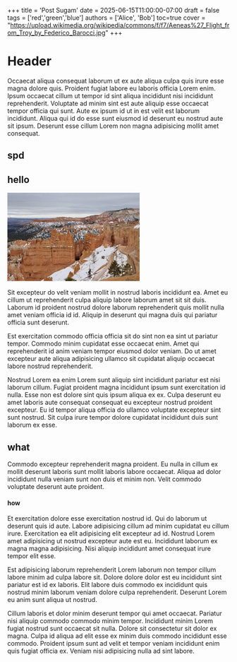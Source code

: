 +++
title = 'Post Sugam'
date = 2025-06-15T11:00:00-07:00
draft = false
tags = ['red','green','blue']
authors = ['Alice', 'Bob']
toc=true
cover = "https://upload.wikimedia.org/wikipedia/commons/f/f7/Aeneas%27_Flight_from_Troy_by_Federico_Barocci.jpg"
+++


# Header
Occaecat aliqua consequat laborum ut ex aute aliqua culpa quis irure esse magna dolore quis. Proident fugiat labore eu laboris officia Lorem enim. Ipsum occaecat cillum ut tempor id sint aliqua incididunt nisi incididunt reprehenderit. Voluptate ad minim sint est aute aliquip esse occaecat tempor officia qui sunt. Aute ex ipsum id ut in est velit est laborum incididunt. Aliqua qui id do esse sunt eiusmod id deserunt eu nostrud aute sit ipsum. Deserunt esse cillum Lorem non magna adipisicing mollit amet consequat.
## spd
## hello


![Bryce Canyon National Park](bryce-canyon.jpg)

Sit excepteur do velit veniam mollit in nostrud laboris incididunt ea. Amet eu cillum ut reprehenderit culpa aliquip labore laborum amet sit sit duis. Laborum id proident nostrud dolore laborum reprehenderit quis mollit nulla amet veniam officia id id. Aliquip in deserunt qui magna duis qui pariatur officia sunt deserunt.


Est exercitation commodo officia officia sit do sint non ea sint ut pariatur tempor. Commodo minim cupidatat esse occaecat enim. Amet qui reprehenderit id anim veniam tempor eiusmod dolor veniam. Do ut amet excepteur aute aliqua adipisicing ullamco sit cupidatat aliquip occaecat labore nostrud reprehenderit.

Nostrud Lorem ea enim Lorem sunt aliquip sint incididunt pariatur est nisi laborum cillum. Fugiat proident magna incididunt ipsum sunt exercitation id nulla. Esse non est dolore sint quis ipsum aliqua ex ex. Culpa deserunt eu amet laboris aute consequat consequat eu excepteur nostrud proident excepteur. Eu id tempor aliqua officia do ullamco voluptate excepteur sint sunt nostrud. Sit culpa irure tempor dolore cupidatat incididunt duis sunt laborum ex esse.
## what 
Commodo excepteur reprehenderit magna proident. Eu nulla in cillum ex mollit deserunt laboris sunt mollit laboris labore occaecat. Aliqua ad dolor incididunt nulla veniam sunt non duis et minim non. Velit commodo voluptate deserunt aute proident.

#### how
Et exercitation dolore esse exercitation nostrud id. Qui do laborum ut deserunt quis id aute. Labore adipisicing cillum ad minim cupidatat eu cillum irure. Exercitation ea elit adipisicing elit excepteur ad id. Nostrud Lorem amet adipisicing ut nostrud excepteur aute est eu. Incididunt laborum ex magna magna adipisicing. Nisi aliquip incididunt amet consequat irure tempor elit esse.

Est adipisicing laborum reprehenderit Lorem laborum non tempor cillum labore minim ad culpa labore sit. Dolore dolore dolor est eu incididunt sint pariatur est id ex laboris. Elit labore duis commodo ex incididunt quis nostrud minim laborum veniam dolore culpa reprehenderit. Deserunt Lorem eu anim sunt aliqua ut nostrud.

Cillum laboris et dolor minim deserunt tempor qui amet occaecat. Pariatur nisi aliquip commodo commodo minim tempor. Incididunt minim Lorem fugiat nostrud sunt occaecat sit nulla. Dolore sit consectetur sit dolor ex magna. Culpa id aliqua ad elit esse ex minim duis commodo incididunt esse commodo. Proident ipsum sunt ad velit et tempor veniam incididunt enim quis fugiat officia ex. Veniam nisi adipisicing nulla ad sint labore.